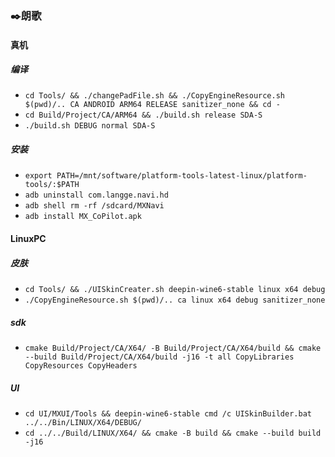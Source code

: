 
### :black_nib:朗歌
#### 真机
##### 编译
- `cd Tools/ && ./changePadFile.sh && ./CopyEngineResource.sh $(pwd)/.. CA ANDROID ARM64 RELEASE sanitizer_none && cd -`
- `cd Build/Project/CA/ARM64 && ./build.sh release SDA-S`
- `./build.sh DEBUG normal SDA-S`
##### 安装
- `export PATH=/mnt/software/platform-tools-latest-linux/platform-tools/:$PATH`
- `adb uninstall com.langge.navi.hd`
- `adb shell rm -rf /sdcard/MXNavi`
- `adb install MX_CoPilot.apk`

#### LinuxPC
##### 皮肤
- `cd Tools/ && ./UISkinCreater.sh deepin-wine6-stable linux x64 debug`
- `./CopyEngineResource.sh $(pwd)/.. ca linux x64 debug sanitizer_none`
##### sdk
- `cmake Build/Project/CA/X64/ -B Build/Project/CA/X64/build && cmake --build Build/Project/CA/X64/build -j16 -t all CopyLibraries CopyResources CopyHeaders`
##### UI
- `cd UI/MXUI/Tools && deepin-wine6-stable cmd /c UISkinBuilder.bat ../../Bin/LINUX/X64/DEBUG/`
- `cd ../../Build/LINUX/X64/ && cmake -B build && cmake --build build -j16`